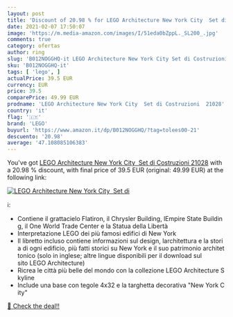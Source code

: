 ```yaml
---
layout: post
title: 'Discount of 20.98 % for LEGO Architecture New York City  Set di '
date: 2021-02-07 17:50:07
image: 'https://m.media-amazon.com/images/I/51eda0bZppL._SL200_.jpg'
comments: true
category: ofertas
author: ring
slug: 'B012NOGGHQ-it LEGO Architecture New York City Set di Costruzioni 21028'
sku: 'B012NOGGHQ-it'
tags: [ 'lego', ]
actualPrice: 39.5 EUR
currency: EUR
price: 39.5
comparePrice: 49.99 EUR
prodname: 'LEGO Architecture New York City  Set di Costruzioni  21028'
country: 'it'
flag: '🇮🇹'
brand: 'LEGO'
buyurl: 'https://www.amazon.it/dp/B012NOGGHQ/?tag=tolees00-21'
descuento: '20.98'
average: '47.108085106383'
---
```


You've got [LEGO Architecture New York City  Set di Costruzioni  21028](https://www.amazon.it/dp/B012NOGGHQ/?tag=tolees00-21) with a  20.98 % discount, with final price of 39.5 EUR (original: 49.99 EUR) at the following link:

[![LEGO Architecture New York City  Set di ](https://m.media-amazon.com/images/I/51eda0bZppL._SL200_.jpg)](https://www.amazon.it/dp/B012NOGGHQ/?tag=tolees00-21)

ℹ️:

- Contiene il grattacielo Flatiron, il Chrysler Building, lEmpire State Building, il One World Trade Center e la Statua della Libertà
- Interpretazione LEGO dei più famosi edifici di New York
- Il libretto incluso contiene informazioni sul design, larchitettura e la storia di ogni edificio, più fatti storici su New York e il suo patrimonio architettonico (solo in inglese; altre lingue disponibili per il download sul sito LEGO Architecture)
- Ricrea le città più belle del mondo con la collezione LEGO Architecture Skyline
- Include una base con tegole 4x32 e la targhetta decorativa "New York City"

[🛒 Check the deal!!](https://www.amazon.it/dp/B012NOGGHQ/?tag=tolees00-21)
